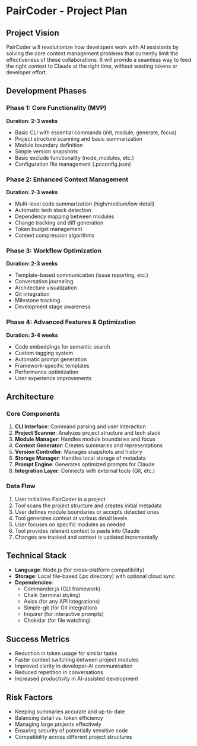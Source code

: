 # PairCoder - Project Plan

## Project Vision

PairCoder will revolutionize how developers work with AI assistants by solving the core context management problems that currently limit the effectiveness of these collaborations. It will provide a seamless way to feed the right context to Claude at the right time, without wasting tokens or developer effort.

## Development Phases

### Phase 1: Core Functionality (MVP)

**Duration: 2-3 weeks**

- Basic CLI with essential commands (init, module, generate, focus)
- Project structure scanning and basic summarization
- Module boundary definition
- Simple version snapshots
- Basic exclude functionality (node_modules, etc.)
- Configuration file management (.pcconfig.json)

### Phase 2: Enhanced Context Management

**Duration: 2-3 weeks**

- Multi-level code summarization (high/medium/low detail)
- Automatic tech stack detection
- Dependency mapping between modules
- Change tracking and diff generation
- Token budget management
- Context compression algorithms

### Phase 3: Workflow Optimization

**Duration: 2-3 weeks**

- Template-based communication (issue reporting, etc.)
- Conversation journaling
- Architecture visualization
- Git integration
- Milestone tracking
- Development stage awareness

### Phase 4: Advanced Features & Optimization

**Duration: 3-4 weeks**

- Code embeddings for semantic search
- Custom tagging system
- Automatic prompt generation
- Framework-specific templates
- Performance optimization
- User experience improvements

## Architecture

### Core Components

1. **CLI Interface**: Command parsing and user interaction
2. **Project Scanner**: Analyzes project structure and tech stack
3. **Module Manager**: Handles module boundaries and focus
4. **Context Generator**: Creates summaries and representations
5. **Version Controller**: Manages snapshots and history
6. **Storage Manager**: Handles local storage of metadata
7. **Prompt Engine**: Generates optimized prompts for Claude
8. **Integration Layer**: Connects with external tools (Git, etc.)

### Data Flow

1. User initializes PairCoder in a project
2. Tool scans the project structure and creates initial metadata
3. User defines module boundaries or accepts detected ones
4. Tool generates context at various detail levels
5. User focuses on specific modules as needed
6. Tool provides relevant context to paste into Claude
7. Changes are tracked and context is updated incrementally

## Technical Stack

- **Language**: Node.js (for cross-platform compatibility)
- **Storage**: Local file-based (.pc directory) with optional cloud sync
- **Dependencies**: 
  - Commander.js (CLI framework)
  - Chalk (terminal styling)
  - Axios (for any API integrations)
  - Simple-git (for Git integration)
  - Inquirer (for interactive prompts)
  - Chokidar (for file watching)

## Success Metrics

- Reduction in token usage for similar tasks
- Faster context switching between project modules
- Improved clarity in developer-AI communication
- Reduced repetition in conversations
- Increased productivity in AI-assisted development

## Risk Factors

- Keeping summaries accurate and up-to-date
- Balancing detail vs. token efficiency
- Managing large projects effectively
- Ensuring security of potentially sensitive code
- Compatibility across different project structures
